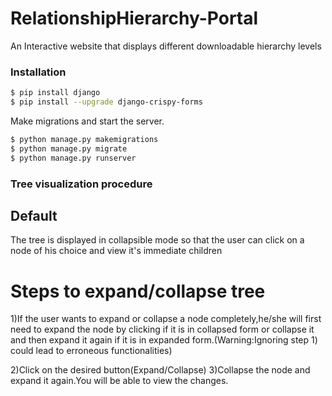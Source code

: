 # RelationshipHierarchy-Portal
An Interactive website  that  displays different downloadable hierarchy levels

### Installation

```sh
$ pip install django
$ pip install --upgrade django-crispy-forms
```

Make migrations and start the server.
```sh
$ python manage.py makemigrations
$ python manage.py migrate
$ python manage.py runserver
```

### Tree visualization procedure

## Default

The tree is displayed in collapsible mode so that the user can click on a node of his choice
and view it's immediate children

# Steps to expand/collapse tree

1)If the user wants to expand or collapse a node completely,he/she will first need to expand the node by clicking if it is in collapsed form or collapse it and then  expand it  again if it is in expanded form.(Warning:Ignoring step 1) could lead to erroneous functionalities)

2)Click on the desired button(Expand/Collapse)
3)Collapse the node  and expand it again.You will be able to view the changes.
